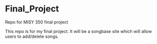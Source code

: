 # Final_Project
Repo for MISY 350 final project

This repo is for my final project. It will be a songbase site which will allow users to add/delete songs.
